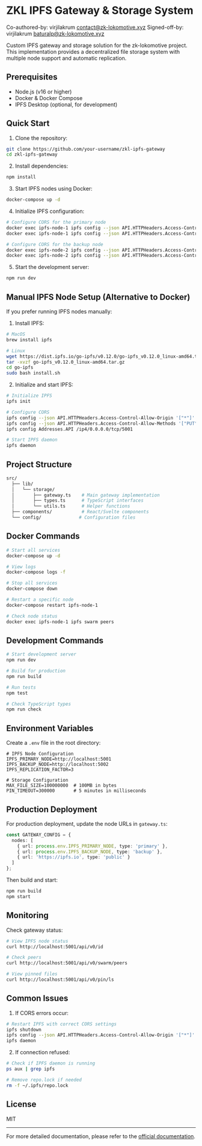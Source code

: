 # ZKL IPFS Gateway & Storage System

Co-authored-by: virjilakrum <contact@zk-lokomotive.xyz>
Signed-off-by: virjilakrum <baturalp@zk-lokomotive.xyz>

Custom IPFS gateway and storage solution for the zk-lokomotive project. This implementation provides a decentralized file storage system with multiple node support and automatic replication.

## Prerequisites

- Node.js (v16 or higher)
- Docker & Docker Compose
- IPFS Desktop (optional, for development)

## Quick Start

1. Clone the repository:
```bash
git clone https://github.com/your-username/zkl-ipfs-gateway
cd zkl-ipfs-gateway
```

2. Install dependencies:
```bash
npm install
```

3. Start IPFS nodes using Docker:
```bash
docker-compose up -d
```

4. Initialize IPFS configuration:
```bash
# Configure CORS for the primary node
docker exec ipfs-node-1 ipfs config --json API.HTTPHeaders.Access-Control-Allow-Origin '["*"]'
docker exec ipfs-node-1 ipfs config --json API.HTTPHeaders.Access-Control-Allow-Methods '["PUT", "POST", "GET"]'

# Configure CORS for the backup node
docker exec ipfs-node-2 ipfs config --json API.HTTPHeaders.Access-Control-Allow-Origin '["*"]'
docker exec ipfs-node-2 ipfs config --json API.HTTPHeaders.Access-Control-Allow-Methods '["PUT", "POST", "GET"]'
```

5. Start the development server:
```bash
npm run dev
```

## Manual IPFS Node Setup (Alternative to Docker)

If you prefer running IPFS nodes manually:

1. Install IPFS:
```bash
# MacOS
brew install ipfs

# Linux
wget https://dist.ipfs.io/go-ipfs/v0.12.0/go-ipfs_v0.12.0_linux-amd64.tar.gz
tar -xvzf go-ipfs_v0.12.0_linux-amd64.tar.gz
cd go-ipfs
sudo bash install.sh
```

2. Initialize and start IPFS:
```bash
# Initialize IPFS
ipfs init

# Configure CORS
ipfs config --json API.HTTPHeaders.Access-Control-Allow-Origin '["*"]'
ipfs config --json API.HTTPHeaders.Access-Control-Allow-Methods '["PUT", "POST", "GET"]'
ipfs config Addresses.API /ip4/0.0.0.0/tcp/5001

# Start IPFS daemon
ipfs daemon
```

## Project Structure

```bash
src/
  ├── lib/
  │   └── storage/
  │       ├── gateway.ts    # Main gateway implementation
  │       ├── types.ts      # TypeScript interfaces
  │       └── utils.ts      # Helper functions
  ├── components/           # React/Svelte components
  └── config/              # Configuration files
```

## Docker Commands

```bash
# Start all services
docker-compose up -d

# View logs
docker-compose logs -f

# Stop all services
docker-compose down

# Restart a specific node
docker-compose restart ipfs-node-1

# Check node status
docker exec ipfs-node-1 ipfs swarm peers
```

## Development Commands

```bash
# Start development server
npm run dev

# Build for production
npm run build

# Run tests
npm test

# Check TypeScript types
npm run check
```

## Environment Variables

Create a `.env` file in the root directory:

```env
# IPFS Node Configuration
IPFS_PRIMARY_NODE=http://localhost:5001
IPFS_BACKUP_NODE=http://localhost:5002
IPFS_REPLICATION_FACTOR=3

# Storage Configuration
MAX_FILE_SIZE=100000000  # 100MB in bytes
PIN_TIMEOUT=300000       # 5 minutes in milliseconds
```

## Production Deployment

For production deployment, update the node URLs in `gateway.ts`:

```typescript
const GATEWAY_CONFIG = {
  nodes: [
    { url: process.env.IPFS_PRIMARY_NODE, type: 'primary' },
    { url: process.env.IPFS_BACKUP_NODE, type: 'backup' },
    { url: 'https://ipfs.io', type: 'public' }
  ]
};
```

Then build and start:
```bash
npm run build
npm start
```

## Monitoring

Check gateway status:
```bash
# View IPFS node status
curl http://localhost:5001/api/v0/id

# Check peers
curl http://localhost:5001/api/v0/swarm/peers

# View pinned files
curl http://localhost:5001/api/v0/pin/ls
```

## Common Issues

1. If CORS errors occur:
```bash
# Restart IPFS with correct CORS settings
ipfs shutdown
ipfs config --json API.HTTPHeaders.Access-Control-Allow-Origin '["*"]'
ipfs daemon
```

2. If connection refused:
```bash
# Check if IPFS daemon is running
ps aux | grep ipfs

# Remove repo.lock if needed
rm -f ~/.ipfs/repo.lock
```

## License

MIT

---

For more detailed documentation, please refer to the [official documentation](https://git.fybx.dev/fyb/zkl-docs).
